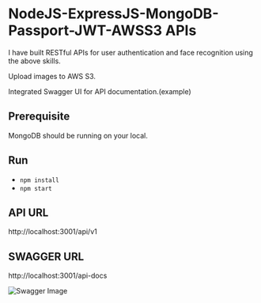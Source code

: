 # NodeJS-ExpressJS-MongoDB-Passport-JWT-AWSS3 APIs
I have built RESTful APIs for user authentication and face recognition using the above skills.

Upload images to AWS S3.

Integrated Swagger UI for API documentation.(example)

## Prerequisite
MongoDB should be running on your local.

## Run
- `npm install`
- `npm start`

## API URL
http://localhost:3001/api/v1

## SWAGGER URL
http://localhost:3001/api-docs

![Swagger Image](https://github.com/webdatavisualdev/nodejs-mongodb-passport-jwt-joi-apis/swagger-image.png)
